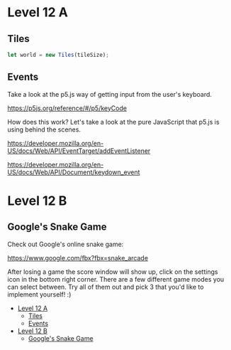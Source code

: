 # Level 12 A

## Tiles

```js
let world = new Tiles(tileSize);
```

## Events

Take a look at the p5.js way of getting input from the user's keyboard.

https://p5js.org/reference/#/p5/keyCode

How does this work? Let's take a look at the pure JavaScript that p5.js is using behind the scenes.

https://developer.mozilla.org/en-US/docs/Web/API/EventTarget/addEventListener

https://developer.mozilla.org/en-US/docs/Web/API/Document/keydown_event

# Level 12 B

## Google's Snake Game

Check out Google's online snake game:

https://www.google.com/fbx?fbx=snake_arcade

After losing a game the score window will show up, click on the settings icon in the bottom right corner. There are a few different game modes you can select between. Try all of them out and pick 3 that you'd like to implement yourself! :)

- [Level 12 A](#level-12-a)
	- [Tiles](#tiles)
	- [Events](#events)
- [Level 12 B](#level-12-b)
	- [Google's Snake Game](#googles-snake-game)

